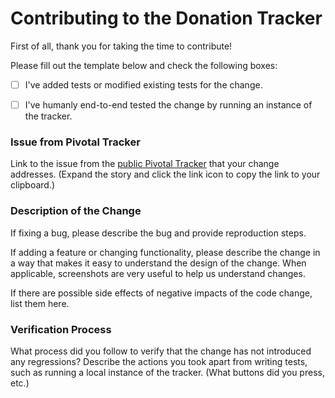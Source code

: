 # Contributing to the Donation Tracker

First of all, thank you for taking the time to contribute!

Please fill out the template below and check the following boxes:

- [ ] I've added tests or modified existing tests for the change.
- [ ] I've humanly end-to-end tested the change by running an instance of the tracker.


### Issue from Pivotal Tracker

Link to the issue from the [public Pivotal Tracker](https://www.pivotaltracker.com/n/projects/1521291) that your change addresses. (Expand the story and click the link icon to copy the link to your clipboard.)


### Description of the Change

If fixing a bug, please describe the bug and provide reproduction steps.

If adding a feature or changing functionality, please describe the change in a way that makes it easy to understand the design of the change. When applicable, screenshots are very useful to help us understand changes.

If there are possible side effects of negative impacts of the code change, list them here.


### Verification Process

What process did you follow to verify that the change has not introduced any regressions? Describe the actions you took apart from writing tests, such as running a local instance of the tracker. (What buttons did you press, etc.)
